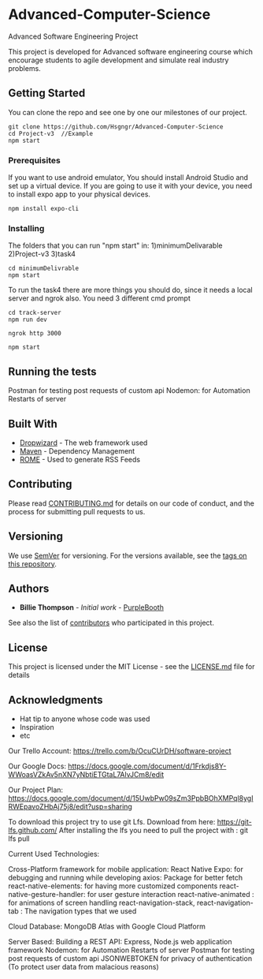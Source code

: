 # Advanced-Computer-Science
Advanced Software Engineering Project

This project is developed for Advanced software engineering course which encourage students to agile development and simulate real industry problems.

## Getting Started

You can clone the repo and see one by one our milestones of our project.
```
git clone https://github.com/Hsgngr/Advanced-Computer-Science
cd Project-v3  //Example
npm start
```

### Prerequisites

If you want to use android emulator, You should install Android Studio and set up a virtual device.
If you are going to use it with your device, you need to install expo app to your physical devices.

```
npm install expo-cli
```

### Installing
The folders that you can run "npm start" in:
  1)minimumDelivarable
  2)Project-v3
  3)task4

```
cd minimumDelivrable
npm start
```
To run the task4 there are more things you should do, since it needs a local server and ngrok also. You need 3 different cmd prompt

```
cd track-server
npm run dev
```
```
ngrok http 3000
```
```
npm start
```

## Running the tests

 Postman for testing post requests of custom api
 Nodemon: for Automation Restarts of server




## Built With

* [Dropwizard](http://www.dropwizard.io/1.0.2/docs/) - The web framework used
* [Maven](https://maven.apache.org/) - Dependency Management
* [ROME](https://rometools.github.io/rome/) - Used to generate RSS Feeds

## Contributing

Please read [CONTRIBUTING.md](https://gist.github.com/PurpleBooth/b24679402957c63ec426) for details on our code of conduct, and the process for submitting pull requests to us.

## Versioning

We use [SemVer](http://semver.org/) for versioning. For the versions available, see the [tags on this repository](https://github.com/your/project/tags). 

## Authors

* **Billie Thompson** - *Initial work* - [PurpleBooth](https://github.com/PurpleBooth)

See also the list of [contributors](https://github.com/your/project/contributors) who participated in this project.

## License

This project is licensed under the MIT License - see the [LICENSE.md](LICENSE.md) file for details

## Acknowledgments

* Hat tip to anyone whose code was used
* Inspiration
* etc


Our Trello Account:
https://trello.com/b/OcuCUrDH/software-project

Our Google Docs:
https://docs.google.com/document/d/1Frkdjs8Y-WWoasVZkAv5nXN7yNbtiETGtaL7AlvJCm8/edit

Our Project Plan:
https://docs.google.com/document/d/15UwbPw09sZm3PpbBOhXMPql8ygIRWEpavoZHbAj75j8/edit?usp=sharing


To download this project try to use git Lfs. 
Download from here: https://git-lfs.github.com/
After installing the lfs you need to pull the project with : git lfs pull

Current Used Technologies:

  Cross-Platform framework for mobile application: React Native
    Expo: for debugging and running while developing
    axios: Package for better fetch
    react-native-elements: for having more customized components
    react-native-gesture-handler: for user gesture interaction
    react-native-animated : for animations of screen handling
    react-navigation-stack, react-navigation-tab : The navigation types that we used
    
  Cloud Database: MongoDB Atlas with Google Cloud Platform


  Server Based:
    Building a REST API: Express, Node.js web application framework
    Nodemon: for Automation Restarts of server
    Postman for testing post requests of custom api
    JSONWEBTOKEN for privacy of authentication (To protect user data from malacious reasons)


